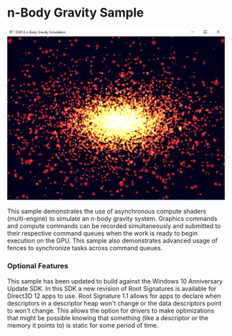 # n-Body Gravity Sample
![nBodyGravity GUI](src/D3D12nBodyGravity.png)

This sample demonstrates the use of asynchronous compute shaders (multi-engine) to simulate an n-body gravity system. Graphics commands and compute commands can be recorded simultaneously and submitted to their respective command queues when the work is ready to begin execution on the GPU. This sample also demonstrates advanced usage of fences to synchronize tasks across command queues.

### Optional Features
This sample has been updated to build against the Windows 10 Anniversary Update SDK. In this SDK a new revision of Root Signatures is available for Direct3D 12 apps to use. Root Signature 1.1 allows for apps to declare when descriptors in a descriptor heap won't change or the data descriptors point to won't change.  This allows the option for drivers to make optimizations that might be possible knowing that something (like a descriptor or the memory it points to) is static for some period of time.